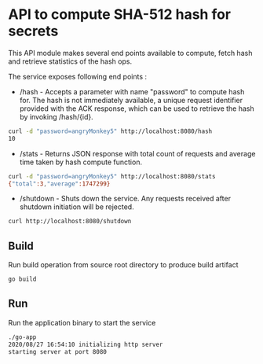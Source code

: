 # API to compute SHA-512 hash for secrets
This API module makes several end points available to compute, fetch hash and retrieve statistics of the hash ops.

The service exposes following end points :

* /hash - Accepts a parameter with name "password" to compute hash for. The hash is not immediately available, a unique
request identifier provided with the ACK response, which can be used to retrieve the hash by invoking /hash/{id}.
```bash
curl -d "password=angryMonkey5" http://localhost:8080/hash
10
```

* /stats - Returns JSON response with total count of requests and average time taken by hash compute function.
```bash
curl -d "password=angryMonkey5" http://localhost:8080/stats
{"total":3,"average":1747299}
```

* /shutdown - Shuts down the service. Any requests received after shutdown initiation will be rejected. 
```bash
curl http://localhost:8080/shutdown
```

## Build
Run build operation from source root directory to produce build artifact
```bash
go build
```

## Run
Run the application binary to start the service
```bash
./go-app
2020/08/27 16:54:10 initializing http server
starting server at port 8080
```

